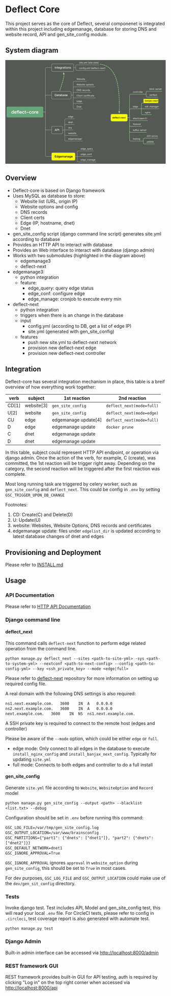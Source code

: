 # Deflect Core

This project serves as the core of Deflect, several componenet is integrated within this project including edgemanage, database for storing DNS and website record, API and gen_site_config module.

## System diagram

![system-diagram](docs/deflect-core-diagram.jpg)

## Overview

- Deflect-core is based on Django framework
- Uses MySQL as database to store:
  - Website list (URL, origin IP)
  - Website options and config
  - DNS records
  - Client certs
  - Edge (IP, hostname, dnet)
  - Dnet
- gen_site_config script (django command line script) generates site.yml according to database
- Provides an HTTP API to interact with database
- Provides an Web interface to interact with database (django admin)
- Works with two submodules (highlighted in the diagram above)
  - edgemanage3
  - deflect-next
- edgemanage3:
  - python integration
  - feature:
    - edge_query: query edge status
    - edge_conf: configure edge
    - edge_manage: cronjob to execute every min
- deflect-next
  - python integration
  - triggers when there is an change in the database
  - input
    - config.yml (according to DB, get a list of edge IP)
    - site.yml (generated with gen_site_config)
  - features
    - push new site.yml to deflect-next network
    - provision new deflect-next edge
    - provision new deflect-next controller

## Integration

Deflect-core has several integration mechanism in place, this table is a breif overview of how everything work together:

verb    | subject       | 1st reaction         | 2nd reaction
--------| --------------|----------------------|-------------------------
CD[1]   | website[3]    | `gen_site_config`    | `deflect_next(mode=full)`
U[2]    | website       | `gen_site_config`    | `deflect_next(mode=edge)`
CU      | edge          | edgemanage update[4] | `deflect_next(mode=full)`
D       | edge          | edgemanage update    | `docker prune`
C       | dnet          | edgemanage update    |
D       | dnet          | edgemanage update    |

In this table, subject could represent HTTP API endpoint, or operation via django admin. Once the action of the verb, for example, C (create), was committed, the 1st reaction will be trigger right away. Depending on the category, the second reaction will be triggered after the first reaction was complete.

Most long running task are triggered by celery worker, such as `gen_site_config` and `deflect_next`. This could be config in `.env` by setting `GSC_TRIGGER_UPON_DB_CHANGE`

Footnotes:

1. CD: Create(C) and Delete(D)
2. U: Update(U)
3. website: Websites, Website Options, DNS records and certificates
4. edgemanage update: files under `edgelist_dir` is updated according to latest database changes of dnet and edges

## Provisioning and Deployment

Please refer to [INSTALL.md](docs/INSTALL.md)

## Usage

### API Documentation

Please refer to [HTTP API Documentation](https://equalitie.github.io/deflect-core/)

### Django command line

#### **deflect_next**

This command calls `deflect-next` function to perform edge related operation from the command line.

    python manage.py deflect_next --sites <path-to-site-yml> -sys <path-to-system-yml> --nextconf <path-to-next-config> --config <path-to-config-yml> --key <ssh_private_key> --mode <edge|full>

Please refer to [deflect-next](https://github.com/equalitie/deflect-next-orchestration) repository for more information on setting up required config file.

A real domain with the following DNS settings is also required:

    ns1.next.example.com.	3600	IN	A	0.0.0.0
    ns2.next.example.com.	3600	IN	A	0.0.0.0
    next.example.com.	3600	IN	NS	ns1.next.example.com.

A SSH private key is required to connect to the remote host (edges and controller)

Please be aware of the `--mode` option, which could be either `edge` or `full`.

- edge mode: Only connect to all edges in the database to execute `install_nginx_config` and `install_banjax_next_config`. Typically for updating `site.yml`
- full mode: Connects to both edges and controller to do a full install


#### **gen_site_config**

Generate `site.yml` file according to `Website`, `WebsiteOption` and `Record` model

    python manage.py gen_site_config --output <path> --blacklist <list.txt> --debug

Configuration should be set in `.env` before running this command:

    GSC_LOG_FILE=/var/tmp/gen_site_config.log
    GSC_OUTPUT_LOCATION=/var/www/brainsconfig
    GSC_PARTITIONS={"part1": {"dnets": ["dnet1"]}, "part2": {"dnets": ["dnet2"]}}
    GSC_DEFAULT_NETWORK=dnet1
    GSC_IGNORE_APPROVAL=True

`GSC_IGNORE_APPROVAL` ignores `approval` in `website_option` during `gen_site_config`, this should be set to `True` in most cases.

For dev purposes, `GSC_LOG_FILE` and `GSC_OUTPUT_LOCATION` could make use of the `dev/gen_sit_config` directory.

### Tests

Invoke django test. Test includes API, Model and gen_site_config test, this will read your local `.env` file. For CircleCI tests, please refer to config in `.circleci`, test coverage report is also generated with automate test.

    python manage.py test

### Django Admin

Built-in admin interface can be accessed via [http://localhost:8000/admin](http://localhost:8000/admin)

### REST framework GUI

REST framework provides built-in GUI for API testing, auth is required by clicking "Log in" on the top right corner when accessed via [http://localhost:8000/api](http://localhost:8000/api)
